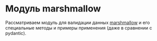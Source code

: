 # Модуль marshmallow

Рассматриваем модуль для валидации данных [marshmallow](https://habr.com/ru/company/domclick/blog/570802/) и его специальные методы и примеры применения (даже в сравнении с pydantic).